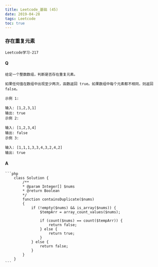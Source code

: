 ```yaml
---
title: Leetcode_基础 (45)
date: 2019-04-28
tags: Leetcode
toc: true
---
```


### 存在重复元素
    Leetcode学习-217

<!-- more -->

#### Q
    给定一个整数数组，判断是否存在重复元素。

    如果任何值在数组中出现至少两次，函数返回 true。如果数组中每个元素都不相同，则返回 false。

    示例 1:

    输入: [1,2,3,1]
    输出: true
    示例 2:

    输入: [1,2,3,4]
    输出: false
    示例 3:

    输入: [1,1,1,3,3,4,3,2,4,2]
    输出: true

#### A
    ```php
        class Solution {
            /**
            * @param Integer[] $nums
            * @return Boolean
            */
            function containsDuplicate($nums) 
            {
                if (!empty($nums) && is_array($nums)) {
                    $tempArr = array_count_values($nums);
                    
                    if (count($nums) == count($tempArr)) {
                        return false;
                    } else {
                        return true;
                    }
                } else {
                    return false;
                }
            }
        }
    ```
